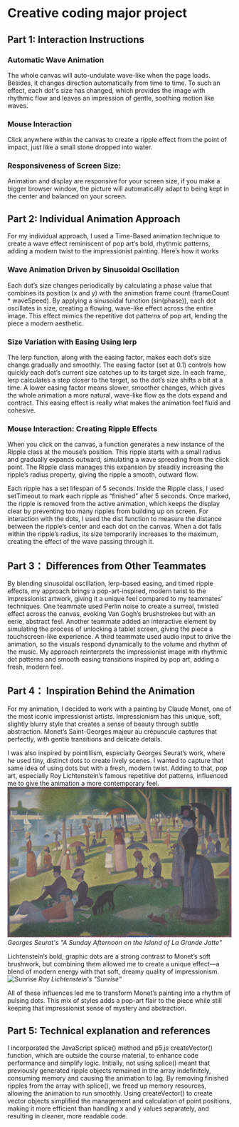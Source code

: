 # Creative coding major project
## Part 1: Interaction Instructions
### Automatic Wave Animation 
The whole canvas will auto-undulate wave-like when the page loads. Besides, it changes direction automatically from time to time. To such an effect, each dot's size has changed, which provides the image with rhythmic flow and leaves an impression of gentle, soothing motion like waves.
### Mouse Interaction
Click anywhere within the canvas to create a ripple effect from the point of impact, just like a small stone dropped into water.
### Responsiveness of Screen Size: 
Animation and display are responsive for your screen size, if you make a bigger browser window, the picture will automatically adapt to being kept in the center and balanced on your screen.

## Part 2: Individual Animation Approach
For my individual approach, I used a Time-Based animation technique to create a wave effect reminiscent of pop art’s bold, rhythmic patterns, adding a modern twist to the impressionist painting. Here’s how it works
### Wave Animation Driven by Sinusoidal Oscillation 
Each dot’s size changes periodically by calculating a phase value that combines its position (x and y) with the animation frame count (frameCount * waveSpeed). By applying a sinusoidal function (sin(phase)), each dot oscillates in size, creating a flowing, wave-like effect across the entire image. This effect mimics the repetitive dot patterns of pop art, lending the piece a modern aesthetic.

### Size Variation with Easing Using lerp
The lerp function, along with the easing factor, makes each dot’s size change gradually and smoothly. The easing factor (set at 0.1) controls how quickly each dot’s current size catches up to its target size. In each frame, lerp calculates a step closer to the target, so the dot’s size shifts a bit at a time. A lower easing factor means slower, smoother changes, which gives the whole animation a more natural, wave-like flow as the dots expand and contract. This easing effect is really what makes the animation feel fluid and cohesive.

### Mouse Interaction: Creating Ripple Effects 
When you click on the canvas, a function generates a new instance of the Ripple class at the mouse’s position. This ripple starts with a small radius and gradually expands outward, simulating a wave spreading from the click point. The Ripple class manages this expansion by steadily increasing the ripple’s radius property, giving the ripple a smooth, outward flow.

Each ripple has a set lifespan of 5 seconds. Inside the Ripple class, I used setTimeout to mark each ripple as “finished” after 5 seconds. Once marked, the ripple is removed from the active animation, which keeps the display clear by preventing too many ripples from building up on screen. For interaction with the dots, I used the dist function to measure the distance between the ripple’s center and each dot on the canvas. When a dot falls within the ripple’s radius, its size temporarily increases to the maximum, creating the effect of the wave passing through it.

## Part 3： Differences from Other Teammates
By blending sinusoidal oscillation, lerp-based easing, and timed ripple effects, my approach brings a pop-art-inspired, modern twist to the impressionist artwork, giving it a unique feel compared to my teammates' techniques. One teammate used Perlin noise to create a surreal, twisted effect across the canvas, evoking Van Gogh’s brushstrokes but with an eerie, abstract feel. Another teammate added an interactive element by simulating the process of unlocking a tablet screen, giving the piece a touchscreen-like experience. A third teammate used audio input to drive the animation, so the visuals respond dynamically to the volume and rhythm of the music. My approach reinterprets the impressionist image with rhythmic dot patterns and smooth easing transitions inspired by pop art, adding a fresh, modern feel.

## Part 4： Inspiration Behind the Animation

For my animation, I decided to work with a painting by Claude Monet, one of the most iconic impressionist artists. Impressionism has this unique, soft, slightly blurry style that creates a sense of beauty through subtle abstraction. Monet’s Saint-Georges majeur au crépuscule captures that perfectly, with gentle transitions and delicate details.

I was also inspired by pointillism, especially Georges Seurat’s work, where he used tiny, distinct dots to create lively scenes. I wanted to capture that same idea of using dots but with a fresh, modern twist. Adding to that, pop art, especially Roy Lichtenstein’s famous repetitive dot patterns, influenced me to give the animation a more contemporary feel.
![A Sunday on La Grande Jatte](readmeImages/pointillism.jpg)
  *Georges Seurat's "A Sunday Afternoon on the Island of La Grande Jatte"* 

 Lichtenstein’s bold, graphic dots are a strong contrast to Monet’s soft brushwork, but combining them allowed me to create a unique effect—a blend of modern energy with that soft, dreamy quality of impressionism.
 ![Sunrise](readmeImages/roy.avif)
 *Roy Lichtenstein's "Sunrise"* 

All of these influences led me to transform Monet’s painting into a rhythm of pulsing dots. This mix of styles adds a pop-art flair to the piece while still keeping that impressionist sense of mystery and abstraction.

## Part 5: Technical explanation and references ##
I incorporated the JavaScript splice() method and p5.js createVector() function, which are outside the course material, to enhance code performance and simplify logic. Initially, not using splice() meant that previously generated ripple objects remained in the array indefinitely, consuming memory and causing the animation to lag. By removing finished ripples from the array with splice(), we freed up memory resources, allowing the animation to run smoothly. Using createVector() to create vector objects simplified the management and calculation of point positions, making it more efficient than handling x and y values separately, and resulting in cleaner, more readable code.